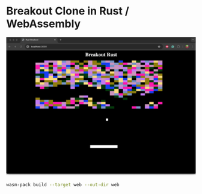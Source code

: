 # Breakout Clone in Rust / WebAssembly

![Example Image](https://github.com/lostjared/Breakout.Rust.Web/blob/main/screens/breakout.rust.jpg)




```bash
wasm-pack build --target web --out-dir web
```